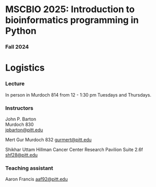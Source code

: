 # MSCBIO 2025: Introduction to bioinformatics programming in Python
### Fall 2024


# Logistics

### Lecture
In person in Murdoch 814 from 12 - 1:30 pm Tuesdays and Thursdays.

### Instructors
John P. Barton  
Murdoch 830  
jpbarton@pitt.edu

Mert Gur
Murdoch 832
gurmert@pitt.edu

Shikhar Uttam
Hillman Cancer Center Research Pavilion Suite 2.6f
shf28@pitt.edu

### Teaching assistant
Aaron Francis
aaf92@pitt.edu

<!--
# Course summary
Computers have become essential tools for the advancement of physics. What are their limitations, and how can we use them most effectively? We will survey these topics in PHYS 177. Some potential focus areas include:
- precision and propagation of errors  
- numerical integration methods  
- Monte Carlo simulation  
- data analysis and visualization  
- machine learning and optimization  


We will use [Python 3](https://www.python.org/download/releases/3.0/) to introduce methods and assignments, along with [Jupyter](https://jupyter.org/) notebooks. The syllabus, course web page, and assignments will all be hosted on [GitHub](https://github.com/).


# Grading and assessment
Credit will be assigned as follows:
- homework (40%)  
- participation in labs and class discussion (20%)  
- midterm project (20%)  
- final project (20%)  


### Grading scale
Grades for each assignment and project will follow a four point scale:
- 1 -- some work, but the assignment/project is mostly incomplete  
- 2 -- the assignment/project is mostly complete, but with major errors  
- 3 -- the assignment/project is complete, with moderate errors  
- 4 -- the assignment/project is complete, with only minor errors  

More information on midterm and final projects will be available as we progress through the quarter.

I encourage you to freely collaborate with other students on homework and projects.
-->